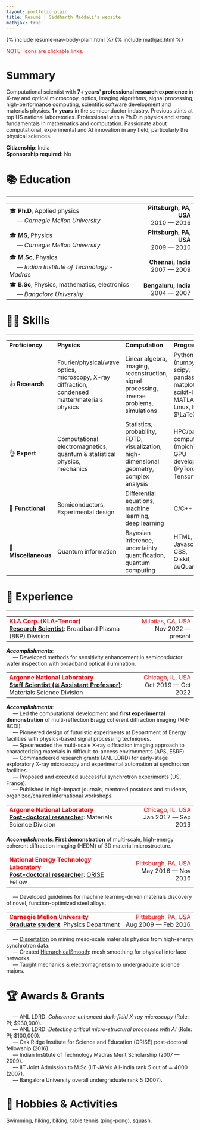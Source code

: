```yaml
---
layout: portfolio_plain
title: Resumé | Siddharth Maddali's website
mathjax: true
---
```

<!-- <link href='http://fonts.googleapis.com/css?family=Noto' rel='stylesheet' type='text/css'>
<style type = "text/css">
    p { font-family: 'Noto'; }
</style> -->
{% include resume-nav-body-plain.html %}
{% include mathjax.html %}
<p style="color: red;">NOTE: Icons are clickable links.</p>

<a name="summary"></a>
# Summary
Computational scientist with <b>7+ years' professional research experience</b> in X-ray and optical microscopy, optics, imaging algorithms, signal processing, high-performance computing, scientific software development and materials physics. 
<b>1+ years</b> in the semiconductor industry. 
Previous stints at top US national laboratories. 
Professional with a Ph.D in physics and strong fundamentals in mathematics and computation. 
Passionate about computational, experimental and AI innovation in any field, particularly the physical sciences. 

<p>
<b>Citizenship</b>: India<br/>
<b>Sponsorship required</b>: No
</p>


# 📚 Education
<hr>
<table class="table1">
    <tr>
        <td><div style="text-align: left">🎓 <b>Ph.D</b>, Applied physics<br/><i>&emsp; &mdash; Carnegie Mellon University</i></div></td>
        <td><div style="text-align: right"><span class="text-success"><b>Pittsburgh, PA, USA</b></span><br/><span>2010 &mdash; 2016</span></div></td>
    </tr>
    <tr>
        <td><div style="text-align: left">🎓 <b>MS</b>, Physics<br/><i>&emsp; &mdash; Carnegie Mellon University</i></div></td>
        <td><div style="text-align: right"><b>Pittsburgh, PA, USA</b><br/>2009 &mdash; 2010</div></td>
    </tr>
    <tr>
        <td><div style="text-align: left">🎓 <b>M.Sc</b>, Physics<br/><i>&emsp; &mdash; Indian Institute of Technology - Madras</i></div></td>
        <td><div style="text-align: right"><b>Chennai, India</b><br/>2007 &mdash; 2009</div></td>
    </tr>
    <tr>
        <td><div style="text-align: left">🎓 <b>B.Sc</b>, Physics, mathematics, electronics<br/><i>&emsp; &mdash; Bangalore University</i></div></td>
        <td><div style="text-align: right"><b>Bengaluru, India</b><br/>2004 &mdash; 2007</div></td>
    </tr>
</table>

# 🥷🏽 Skills
<hr>

<table class="table2">
    <tr>
        <td><b>Proficiency</b></td>
        <td><b>Physics</b></td>
        <td><b>Computation</b></td>
        <td><b>Programming</b></td>
    </tr>
    <tr>
        <td>👍 <b>Research</b></td>
        <td>Fourier/physical/wave optics,<br/>microscopy, X-ray diffraction, <br/>condensed matter/materials physics</td>
        <td>Linear algebra, imaging, <br/>reconstruction, signal processing, <br/>inverse problems, simulations</td>
	<td>Python <br/> (numpy, scipy, pandas, <br/> matplotlib, scikit-learn), <br/>MATLAB, Linux, Bash, <br/>$\LaTeX$</td>
    </tr>
    <tr>
        <td>👌 <b>Expert</b></td>
        <td>Computational electromagnetics,<br/>quantum &amp; statistical physics,<br/>mechanics</td>
        <td>Statistics, probability,<br/>FDTD, visualization, <br/>high-dimensional geometry, <br/>complex analysis</td>
        <td>HPC/parallel computing (mpich), <br/>GPU development <br/>(PyTorch, Tensorflow)</td>
    </tr>
    <tr>
        <td>🤏 <b>Functional</b></td>
        <td>Semiconductors, <br/>Experimental design</td>
        <td>Differential equations,<br/>machine learning, <br/>deep learning</td>
        <td>C/C++</td>
    </tr>
    <tr>
        <td>👶 <b>Miscellaneous</b></td>
        <td>Quantum information</td>
        <td>Bayesian inference,<br/>uncertainty quantification,<br/>quantum computing</td>
        <td>HTML, Javascript, CSS,<br/>Qiskit, cuQuantum</td>
    </tr>
</table>

# 💼 Experience
<hr>

<table class="table1">
    <tr>
        <td>
            <div style="text-align: left"><span style="color:red"><b>KLA Corp. (KLA-Tencor)</b></span><br/><b><u>Research Scientist</u></b>: Broadband Plasma (BBP) Division</div>
        </td>
        <td>
            <div style="text-align: right"><span style="color:red">Milpitas, CA, USA</span><br/>Nov 2022 &mdash;present</div>
        </td>
    </tr>
</table>
<i><b>Accomplishments</b></i>: <br/>
 &emsp; &mdash; Developed methods for sensitivity enhancement in semiconductor wafer inspection with broadband optical illumination. <br/>
  
<table class="table1">
    <tr>
        <td>
            <div style="text-align: left"><span style="color:red"><b>Argonne National Laboratory</b></span><br/><b><u>Staff Scientist (&#8773; Assistant Professor)</u></b>: Materials Science Division</div>
        </td>
        <td>
            <div style="text-align: right"><span style="color:red">Chicago, IL, USA</span><br/>Oct 2019 &mdash; Oct 2022</div>
        </td>
    </tr>
</table>
<!--
&emsp; &mdash; <i><b>Imaging</b></i>: Inverse problems for 3D nanoscale materials imaging using coherent X-ray probes. <br/>
&emsp; &mdash; <i><b>Time-resolved studies</b></i>: Signal processing methods for XPCS at free electron laser facilities. <br/>
&emsp; &mdash; <i><b>Experiments</b></i>: POCs &amp; demonstrations for the above at APS/future <a href="https://www.aps.anl.gov/APS-Upgrade">APS-U</a> instruments. <br/>
&emsp; &mdash; <i><b>Fundraising</b></i>: Research grants (LDRD, DoE), <a href="https://www.aps.anl.gov/">APS</a>, <a href="https://www.esrf.fr/">ESRF</a> user-time proposals. <br/>
&emsp; &mdash; <i><b>Dissemination/Outreach</b></i>: Publications, peer review, editorship, conferences, tech reports. <br/>
&emsp; &mdash; <i><b>Mentoring/Organization</b></i>: Postdocs, students (unofficial), workshop planning/chairing. <br/>
-->
<i><b>Accomplishments</b></i>: <br/>
&emsp; &mdash; 
Led the computational development and <b>first experimental demonstration</b> of multi-reflection Bragg coherent diffraction imaging (MR-BCDI). <br/>
&emsp; &mdash; 
Pioneered design of futuristic experiments at Department of Energy facilities with physics-based signal processing techniques. <br/>
&emsp; &mdash; Spearheaded the multi-scale X-ray diffraction imaging approach to characterizing materials in difficult-to-access environments (APS, ESRF). <br/>
&emsp; &mdash; Commandeered research grants (ANL LDRD) for early-stage exploratory X-ray microscopy and experimental automation at synchrotron facilities. <br/> 
&emsp; &mdash; Proposed and executed successful synchrotron experiments (US, France). <br/>
&emsp; &mdash; Published in high-impact journals, mentored postdocs and students, organized/chaired international workshops. 

<table class="table1">
    <tr>
        <td>
            <div style="text-align: left"><span style="color:red"><b>Argonne National Laboratory</b></span><br/><b><u>Post-doctoral researcher</u></b>: Materials Science Division</div>
        </td>
        <td>
            <div style="text-align: right"><span style="color:red">Chicago, IL, USA</span><br/>Jan 2017 &mdash; Sep 2019</div>
        </td>
    </tr>
</table>
<i><b>Accomplishments</b></i>: <b>First demonstration</b> of multi-scale, high-energy coherent diffraction imaging (HEDM) of 3D material microstructure. 
 
<table class="table1">
    <tr>
        <td>
            <div style="text-align: left"><span style="color:red"><b>National Energy Technology Laboratory</b></span><br/><b><u>Post-doctoral researcher</u></b>: <a href="https://orise.orau.gov/internships-fellowships/index.html">ORISE</a> Fellow</div>
        </td>
        <td>
            <div style="text-align: right"><span style="color:red">Pittsburgh, PA, USA</span><br/>May 2016 &mdash; Nov 2016</div>
        </td>
    </tr>
</table>
&emsp; &mdash; Developed guidelines for machine learning-driven materials discovery of novel, function-optimized steel alloys. 

<table class="table1">
    <tr>
        <td>
            <div style="text-align: left"><span style="color:red"><b>Carnegie Mellon University</b></span><br/><b><u>Graduate student</u></b>: Physics Department</div>
        </td>
        <td>
            <div style="text-align: right"><span style="color:red">Pittsburgh, PA, USA</span><br/>Aug 2009 &mdash; Feb 2016</div>
        </td>
    </tr>
</table>
&emsp; &mdash; <a href="https://doi.org/10.1184/R1/6715259.v1">Dissertation</a> on mining meso-scale materials physics from high-energy synchrotron data. <br/>
&emsp; &mdash; Created <a href="https://github.com/siddharth-maddali/HierarchicalSmooth">HierarchicalSmooth</a>: mesh smoothing for physical interface networks. <br/>
&emsp; &mdash; Taught mechanics &amp; electromagnetism to undergraduate science majors. 


# 🏆 Awards &amp; Grants

&emsp; &mdash; ANL LDRD: <i>Coherence-enhanced dark-field X-ray microscopy</i> (Role: PI; &#36;930,000). <br/>
&emsp; &mdash; ANL LDRD: <i>Detecting critical micro-structural processes with AI</i> (Role: PI; &#36;100,000). <br/>
&emsp; &mdash; Oak Ridge Institute for Science and Education (ORISE) post-doctoral fellowship (2016). <br/>
&emsp; &mdash; Indian Institute of Technology Madras Merit Scholarship (2007 &mdash; 2009). <br/>
&emsp; &mdash; IIT Joint Admission to M.Sc (IIT-JAM): All-India rank 5 out of &#8771; 4000 (2007). <br/>
&emsp; &mdash; Bangalore University overall undergraduate rank 5 (2007). 

# 🧗 Hobbies &amp; Activities

Swimming, hiking, biking, table tennis (ping-pong), squash.
